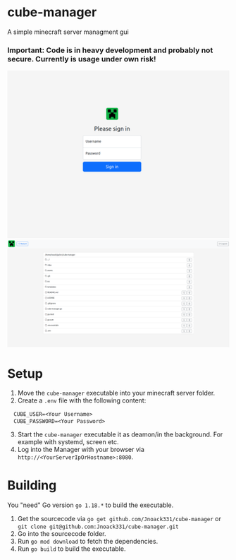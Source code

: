 # cube-manager
A simple minecraft server managment gui

### Important: Code is in heavy development and probably not secure. Currently is usage under own risk!

![login](/assets/img/examples/login.png?raw=true "login")
![file list](/assets/img/examples/filelist.png?raw=true "file list")

# Setup

1. Move the `cube-manager` executable into your minecraft server folder.
2. Create a `.env` file with the following content:
```
  CUBE_USER=<Your Username>
  CUBE_PASSWORD=<Your Password>
```
3. Start the `cube-manager` executable it as deamon/in the background. For example with systemd, screen etc.
4. Log into the Manager with your browser via `http://<YourServerIpOrHostname>:8080`.

# Building
You "need" Go version `go 1.18.*` to build the executable. 

1. Get the sourcecode via `go get github.com/Jnoack331/cube-manager` or `git clone git@github.com:Jnoack331/cube-manager.git`
2. Go into the sourcecode folder.
3. Run `go mod download` to fetch the dependencies.
3. Run `go build` to build the executable.
